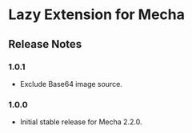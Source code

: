 Lazy Extension for Mecha
========================

Release Notes
-------------

### 1.0.1

 - Exclude Base64 image source.

### 1.0.0

 - Initial stable release for Mecha 2.2.0.
